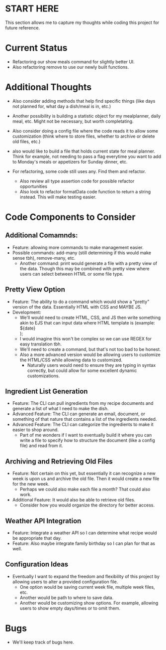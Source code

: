 # START HERE
This section allows me to capture my thoughts while coding this project for future reference.

# Current Status
- Refactoring our show meals command for slightly better UI.
- Also refactoring remove to use our newly built functions.

# Additional Thoughts
- Also consider adding methods that help find specific things (like days not planned for, what day a dish/meal is in, etc.)

- Another possibility is building a statistic object for my mealplanner, daily meal, etc. Might not be necessary, but worth completating.

- Also consider doing a config file where the code reads it to allow some customization (think where to store files, whether to archive or delete old files, etc.)

- also would like to build a file that holds current state for meal planner. Think for example, not needing to pass a flag everytime you want to add to Monday's meals or appetizers for Sunday dinner, etc.

- For refactoring, some code still uses any. Find them and refactor.
    - Also review all type assertion code for possible refactor opportunities
    - Also look to refactor formatData code function to return a string instead. This will make testing easier.

# Code Components to Consider
## Additional Comamnds:
- Feature: allowing more commands to make management easier.
- Possible commands: add-many (still determining if this would make sense tbh), remove-many, etc.
    - Another command: print would generate a file with a pretty view of the data. Though this may be combined with pretty view where users can select between HTML or some file type.

## Pretty View Option
- Feature: The ability to do a command which would show a "pretty" version of the data. Essentially HTML with CSS and MAYBE JS.
- Development:
    - We'll would need to create HTML, CSS, and JS then write something akin to EJS that can input data where HTML template is (example: <div>${date}</div>);
    - I would imagine this won't be complex so we can use REGEX for easy translation tbh.
    - We'll need to create a command, but that's not too bad to be honest.
    - Also a more advanced version would be allowing users to customize the HTML/CSS while allowing data to customized.
        - Naturally users would need to ensure they are typing in syntax correctly, but could allow for some excellent dynamic customizations.

## Ingredient List Generation
- Feature: The CLI can pull ingredients from my recipe documents and generate a list of what I need to make the dish.
- Advanced Feature: The CLI can generate an email, document, or something of that nature that contains a list of the ingredients needed.
- Advanced Feature: The CLI can categorize the ingredients to make it easier to shop around.
    - Part of me wonders if I want to eventually build it where you can write a file to specify how to structure the document (like a config file) and read from it.

## Archiving and Retrieving Old Files
- Feature: Not certain on this yet, but essentially it can recognize a new week is upon us and archive the old file. Then it would create a new file for the new week.
    - Perhaps we could also make each file a month? That could also work.
- Additional Feature: It would also be able to retrieve old files.
    - Consider how you would organize the directory for better access.

## Weather API Integration
- Feature: Integrate a weather API so I can determine what recipe would be appropriate that day. 
- Feature: Also maybe integrate family birthday so I can plan for that as well.

## Configuration Ideas
- Eventually I want to expand the freedom and flexibility of this project by allowing users to alter a provided configuration file.
    - One option would be saving current week file, multiple week files, etc.
    - Another would be path to where to save data.
    - Another would be customizing show options. For example, allowing users to show empty days/times or to omit them.

# Bugs
- We'll keep track of bugs here.